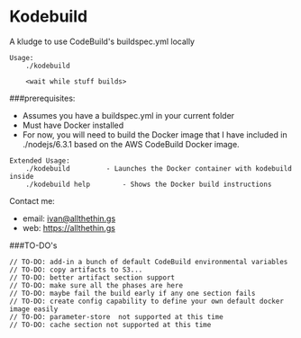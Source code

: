
# Kodebuild

A kludge to use CodeBuild's buildspec.yml locally

```
Usage:
	./kodebuild

	<wait while stuff builds>
```

###prerequisites:
- Assumes you have a buildspec.yml in your current folder
- Must have Docker installed
- For now, you will need to build the Docker image that I have included in ./nodejs/6.3.1 based on 
  the AWS CodeBuild Docker image.

```
Extended Usage:
	./kodebuild			- Launches the Docker container with kodebuild inside
	./kodebuild help		- Shows the Docker build instructions
```

Contact me:
- email: ivan@allthethin.gs
- web:   https://allthethin.gs

###TO-DO's
```
// TO-DO: add-in a bunch of default CodeBuild environmental variables
// TO-DO: copy artifacts to S3... 
// TO-DO: better artifact section support
// TO-DO: make sure all the phases are here
// TO-DO: maybe fail the build early if any one section fails
// TO-DO: create config capability to define your own default docker image easily
// TO-DO: parameter-store  not supported at this time
// TO-DO: cache section not supported at this time
```
